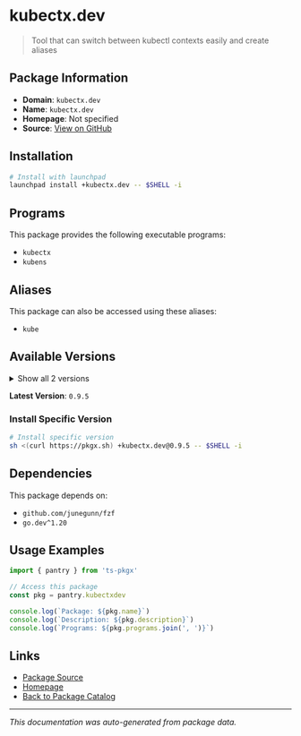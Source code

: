 # kubectx.dev

> Tool that can switch between kubectl contexts easily and create aliases

## Package Information

- **Domain**: `kubectx.dev`
- **Name**: `kubectx.dev`
- **Homepage**: Not specified
- **Source**: [View on GitHub](https://github.com/pkgxdev/pantry/tree/main/projects/kubectx.dev/package.yml)

## Installation

```bash
# Install with launchpad
launchpad install +kubectx.dev -- $SHELL -i
```

## Programs

This package provides the following executable programs:

- `kubectx`
- `kubens`

## Aliases

This package can also be accessed using these aliases:

- `kube`

## Available Versions

<details>
<summary>Show all 2 versions</summary>

- `0.9.5`, `0.9.4`

</details>

**Latest Version**: `0.9.5`

### Install Specific Version

```bash
# Install specific version
sh <(curl https://pkgx.sh) +kubectx.dev@0.9.5 -- $SHELL -i
```

## Dependencies

This package depends on:

- `github.com/junegunn/fzf`
- `go.dev^1.20`

## Usage Examples

```typescript
import { pantry } from 'ts-pkgx'

// Access this package
const pkg = pantry.kubectxdev

console.log(`Package: ${pkg.name}`)
console.log(`Description: ${pkg.description}`)
console.log(`Programs: ${pkg.programs.join(', ')}`)
```

## Links

- [Package Source](https://github.com/pkgxdev/pantry/tree/main/projects/kubectx.dev/package.yml)
- [Homepage](#)
- [Back to Package Catalog](../package-catalog.md)

---

*This documentation was auto-generated from package data.*
